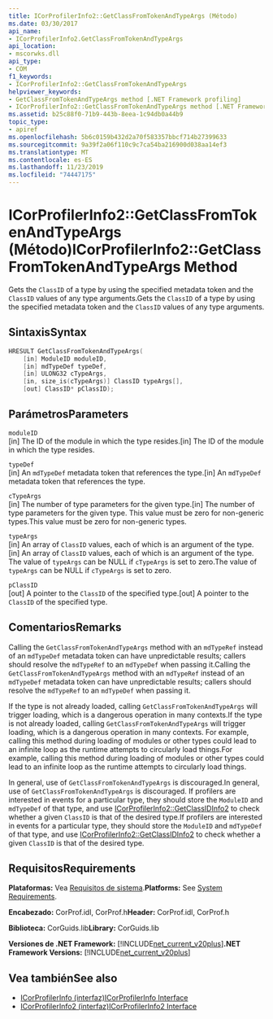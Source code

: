 ```yaml
---
title: ICorProfilerInfo2::GetClassFromTokenAndTypeArgs (Método)
ms.date: 03/30/2017
api_name:
- ICorProfilerInfo2.GetClassFromTokenAndTypeArgs
api_location:
- mscorwks.dll
api_type:
- COM
f1_keywords:
- ICorProfilerInfo2::GetClassFromTokenAndTypeArgs
helpviewer_keywords:
- GetClassFromTokenAndTypeArgs method [.NET Framework profiling]
- ICorProfilerInfo2::GetClassFromTokenAndTypeArgs method [.NET Framework profiling]
ms.assetid: b25c88f0-71b9-443b-8eea-1c94db0a44b9
topic_type:
- apiref
ms.openlocfilehash: 5b6c0159b432d2a70f583357bbcf714b27399633
ms.sourcegitcommit: 9a39f2a06f110c9c7ca54ba216900d038aa14ef3
ms.translationtype: MT
ms.contentlocale: es-ES
ms.lasthandoff: 11/23/2019
ms.locfileid: "74447175"
---
```

# <a name="icorprofilerinfo2getclassfromtokenandtypeargs-method"></a><span data-ttu-id="b8a34-102">ICorProfilerInfo2::GetClassFromTokenAndTypeArgs (Método)</span><span class="sxs-lookup"><span data-stu-id="b8a34-102">ICorProfilerInfo2::GetClassFromTokenAndTypeArgs Method</span></span>
<span data-ttu-id="b8a34-103">Gets the `ClassID` of a type by using the specified metadata token and the `ClassID` values of any type arguments.</span><span class="sxs-lookup"><span data-stu-id="b8a34-103">Gets the `ClassID` of a type by using the specified metadata token and the `ClassID` values of any type arguments.</span></span>  
  
## <a name="syntax"></a><span data-ttu-id="b8a34-104">Sintaxis</span><span class="sxs-lookup"><span data-stu-id="b8a34-104">Syntax</span></span>  
  
```cpp  
HRESULT GetClassFromTokenAndTypeArgs(  
    [in] ModuleID moduleID,  
    [in] mdTypeDef typeDef,  
    [in] ULONG32 cTypeArgs,  
    [in, size_is(cTypeArgs)] ClassID typeArgs[],  
    [out] ClassID* pClassID);  
```  
  
## <a name="parameters"></a><span data-ttu-id="b8a34-105">Parámetros</span><span class="sxs-lookup"><span data-stu-id="b8a34-105">Parameters</span></span>  
 `moduleID`  
 <span data-ttu-id="b8a34-106">[in] The ID of the module in which the type resides.</span><span class="sxs-lookup"><span data-stu-id="b8a34-106">[in] The ID of the module in which the type resides.</span></span>  
  
 `typeDef`  
 <span data-ttu-id="b8a34-107">[in] An `mdTypeDef` metadata token that references the type.</span><span class="sxs-lookup"><span data-stu-id="b8a34-107">[in] An `mdTypeDef` metadata token that references the type.</span></span>  
  
 `cTypeArgs`  
 <span data-ttu-id="b8a34-108">[in] The number of type parameters for the given type.</span><span class="sxs-lookup"><span data-stu-id="b8a34-108">[in] The number of type parameters for the given type.</span></span> <span data-ttu-id="b8a34-109">This value must be zero for non-generic types.</span><span class="sxs-lookup"><span data-stu-id="b8a34-109">This value must be zero for non-generic types.</span></span>  
  
 `typeArgs`  
 <span data-ttu-id="b8a34-110">[in] An array of `ClassID` values, each of which is an argument of the type.</span><span class="sxs-lookup"><span data-stu-id="b8a34-110">[in] An array of `ClassID` values, each of which is an argument of the type.</span></span> <span data-ttu-id="b8a34-111">The value of `typeArgs` can be NULL if `cTypeArgs` is set to zero.</span><span class="sxs-lookup"><span data-stu-id="b8a34-111">The value of `typeArgs` can be NULL if `cTypeArgs` is set to zero.</span></span>  
  
 `pClassID`  
 <span data-ttu-id="b8a34-112">[out] A pointer to the `ClassID` of the specified type.</span><span class="sxs-lookup"><span data-stu-id="b8a34-112">[out] A pointer to the `ClassID` of the specified type.</span></span>  
  
## <a name="remarks"></a><span data-ttu-id="b8a34-113">Comentarios</span><span class="sxs-lookup"><span data-stu-id="b8a34-113">Remarks</span></span>  
 <span data-ttu-id="b8a34-114">Calling the `GetClassFromTokenAndTypeArgs` method with an `mdTypeRef` instead of an `mdTypeDef` metadata token can have unpredictable results; callers should resolve the `mdTypeRef` to an `mdTypeDef` when passing it.</span><span class="sxs-lookup"><span data-stu-id="b8a34-114">Calling the `GetClassFromTokenAndTypeArgs` method with an `mdTypeRef` instead of an `mdTypeDef` metadata token can have unpredictable results; callers should resolve the `mdTypeRef` to an `mdTypeDef` when passing it.</span></span>  
  
 <span data-ttu-id="b8a34-115">If the type is not already loaded, calling `GetClassFromTokenAndTypeArgs` will trigger loading, which is a dangerous operation in many contexts.</span><span class="sxs-lookup"><span data-stu-id="b8a34-115">If the type is not already loaded, calling `GetClassFromTokenAndTypeArgs` will trigger loading, which is a dangerous operation in many contexts.</span></span> <span data-ttu-id="b8a34-116">For example, calling this method during loading of modules or other types could lead to an infinite loop as the runtime attempts to circularly load things.</span><span class="sxs-lookup"><span data-stu-id="b8a34-116">For example, calling this method during loading of modules or other types could lead to an infinite loop as the runtime attempts to circularly load things.</span></span>  
  
 <span data-ttu-id="b8a34-117">In general, use of `GetClassFromTokenAndTypeArgs` is discouraged.</span><span class="sxs-lookup"><span data-stu-id="b8a34-117">In general, use of `GetClassFromTokenAndTypeArgs` is discouraged.</span></span> <span data-ttu-id="b8a34-118">If profilers are interested in events for a particular type, they should store the `ModuleID` and `mdTypeDef` of that type, and use [ICorProfilerInfo2::GetClassIDInfo2](../../../../docs/framework/unmanaged-api/profiling/icorprofilerinfo2-getclassidinfo2-method.md) to check whether a given `ClassID` is that of the desired type.</span><span class="sxs-lookup"><span data-stu-id="b8a34-118">If profilers are interested in events for a particular type, they should store the `ModuleID` and `mdTypeDef` of that type, and use [ICorProfilerInfo2::GetClassIDInfo2](../../../../docs/framework/unmanaged-api/profiling/icorprofilerinfo2-getclassidinfo2-method.md) to check whether a given `ClassID` is that of the desired type.</span></span>  
  
## <a name="requirements"></a><span data-ttu-id="b8a34-119">Requisitos</span><span class="sxs-lookup"><span data-stu-id="b8a34-119">Requirements</span></span>  
 <span data-ttu-id="b8a34-120">**Plataformas:** Vea [Requisitos de sistema](../../../../docs/framework/get-started/system-requirements.md).</span><span class="sxs-lookup"><span data-stu-id="b8a34-120">**Platforms:** See [System Requirements](../../../../docs/framework/get-started/system-requirements.md).</span></span>  
  
 <span data-ttu-id="b8a34-121">**Encabezado:** CorProf.idl, CorProf.h</span><span class="sxs-lookup"><span data-stu-id="b8a34-121">**Header:** CorProf.idl, CorProf.h</span></span>  
  
 <span data-ttu-id="b8a34-122">**Biblioteca:** CorGuids.lib</span><span class="sxs-lookup"><span data-stu-id="b8a34-122">**Library:** CorGuids.lib</span></span>  
  
 <span data-ttu-id="b8a34-123">**Versiones de .NET Framework:** [!INCLUDE[net_current_v20plus](../../../../includes/net-current-v20plus-md.md)]</span><span class="sxs-lookup"><span data-stu-id="b8a34-123">**.NET Framework Versions:** [!INCLUDE[net_current_v20plus](../../../../includes/net-current-v20plus-md.md)]</span></span>  
  
## <a name="see-also"></a><span data-ttu-id="b8a34-124">Vea también</span><span class="sxs-lookup"><span data-stu-id="b8a34-124">See also</span></span>

- [<span data-ttu-id="b8a34-125">ICorProfilerInfo (interfaz)</span><span class="sxs-lookup"><span data-stu-id="b8a34-125">ICorProfilerInfo Interface</span></span>](../../../../docs/framework/unmanaged-api/profiling/icorprofilerinfo-interface.md)
- [<span data-ttu-id="b8a34-126">ICorProfilerInfo2 (interfaz)</span><span class="sxs-lookup"><span data-stu-id="b8a34-126">ICorProfilerInfo2 Interface</span></span>](../../../../docs/framework/unmanaged-api/profiling/icorprofilerinfo2-interface.md)
